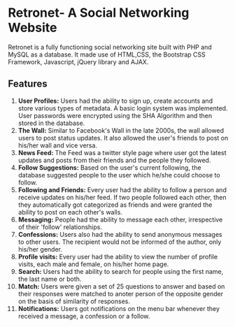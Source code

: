 <h1>Retronet- A Social Networking Website</h1>

<p>Retronet is a fully functioning social networking site built with PHP and MySQL as a database. It made use of HTML,CSS, the Bootstrap CSS Framework, Javascript, jQuery library and AJAX.</p>
<h2>Features</h2>
<ol>
<li><b>User Profiles:</b> Users had the ability to sign up, create accounts and store various types of metadata. A basic login system was implemented. User passwords were encrypted using the SHA Algorithm and then stored in the database.</li>
<li><b>The Wall:</b> Similar to Facebook's Wall in the late 2000s, the wall allowed users to post status updates. It also allowed the user's friends to post on his/her wall and vice versa.</li>
<li><b>News Feed:</b> The Feed was a twitter style page where user got the latest updates and posts from their friends and the people they followed.</li>
<li><b>Follow Suggestions:</b> Based on the user's current following, the database suggested people to the user which he/she could choose to follow.</li>
<li><b>Following and Friends:</b> Every user had the ability to follow a person and receive updates on his/her feed. If two people followed each other, then they automatically got categorized as friends and were granted the ability to post on each other's walls.</li>
<li><b>Messaging:</b> People had the ability to message each other, irrespective of their 'follow' relationships.</li>
<li><b>Confessions:</b> Users also had the ability to send anonymous messages to other users. The recipient would not be informed of the author, only his/her gender.</li>
<li><b>Profile visits:</b> Every user had the ability to view the number of profile visits, each male and female, on his/her home page.</li>
<li><b>Search:</b> Users had the ability to search for people using the first name, the last name or both.</li>
<li><b>Match:</b> Users were given a set of 25 questions to answer and based on their responses were matched to anoter person of the opposite gender on the basis of similarity of responses.</li>
<li><b>Notifications:</b> Users got notifications on the menu bar whenever they received a message, a confession or a follow.</li>
</ol>
